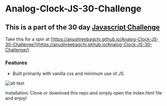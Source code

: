# Analog-Clock-JS-30-Challenge

## This is a part of the 30 day [Javascript Challenge](https://javascript30.com/) 

Take this for a spin at [https://anushreebagchi.github.io/Analog-Clock-JS-30-Challenge/](https://anushreebagchi.github.io/Analog-Clock-JS-30-Challenge/)

### Features 
- Built primarily with vanilla css and minimum use of JS.


![alt text](https://media.giphy.com/media/9xijA0G3FvxvH4lpm1/giphy.gif "Image of the project")

Installation: Clone or download this repo and simply open the index.html file and enjoy!
